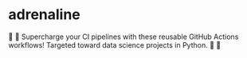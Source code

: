 # adrenaline

:rocket: :syringe: Supercharge your CI pipelines with these reusable GitHub Actions workflows! Targeted toward data science projects in Python. :syringe: :rocket:
